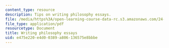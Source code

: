 ```yaml
---
content_type: resource
description: Tips on writing philosophy essays.
file: /media/https%3A/open-learning-course-data-rc.s3.amazonaws.com/24-221-metaphysics-spring-2015/e475e220e4d00389a806136575e8bbbe_MIT24_221S15_Philosophy.pdf
file_type: application/pdf
resourcetype: Document
title: Writing philosophy essays
uid: e475e220-e4d0-0389-a806-136575e8bbbe
---
```

